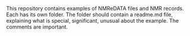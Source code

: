 This repository contains examples of NMReDATA files and NMR records. Each has its own folder. The folder should contain a readme.md file, explaining what is special, significant, unusual about the example. The comments are important.